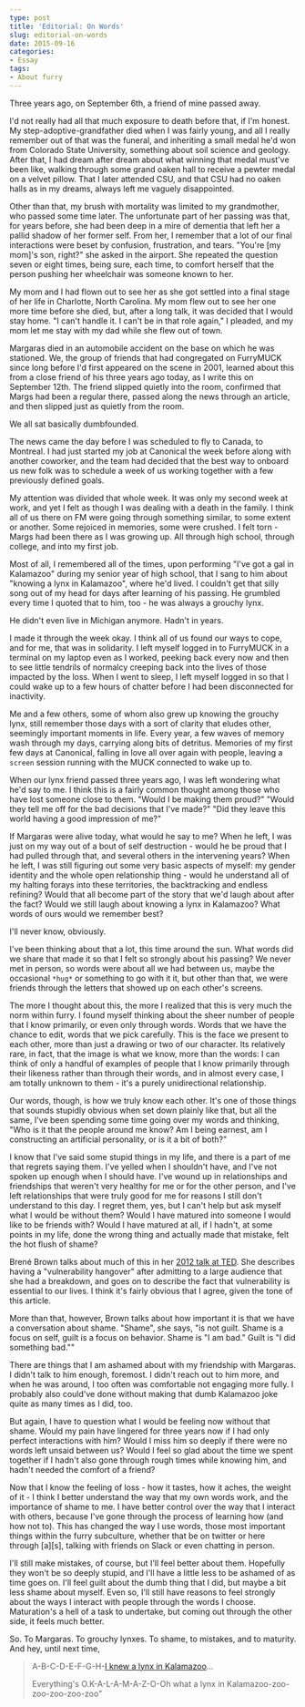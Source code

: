 ```yaml
---
type: post
title: 'Editorial: On Words'
slug: editorial-on-words
date: 2015-09-16
categories:
- Essay
tags:
- About furry
---
```


Three years ago, on September 6th, a friend of mine passed away.

I'd not really had all that much exposure to death before that, if I'm honest.  My step-adoptive-grandfather died when I was fairly young, and all I really remember out of that was the funeral, and inheriting a small medal he'd won from Colorado State University, something about soil science and geology.  After that, I had dream after dream about what winning that medal must've been like, walking through some grand oaken hall to receive a pewter medal on a velvet pillow.  That I later attended CSU, and that CSU had no oaken halls as in my dreams, always left me vaguely disappointed.

Other than that, my brush with mortality was limited to my grandmother, who passed some time later.  The unfortunate part of her passing was that, for years before, she had been deep in a mire of dementia that left her a pallid shadow of her former self.  From her, I remember that a lot of our final interactions were beset by confusion, frustration, and tears.  "You're [my mom]'s son, right?" she asked in the airport.  She repeated the question seven or eight times, being sure, each time, to comfort herself that the person pushing her wheelchair was someone known to her.

My mom and I had flown out to see her as she got settled into a final stage of her life in Charlotte, North Carolina.  My mom flew out to see her one more time before she died, but, after a long talk, it was decided that I would stay home.  "I can't handle it.  I can't be in that role again," I pleaded, and my mom let me stay with my dad while she flew out of town.<!--more-->

Margaras died in an automobile accident on the base on which he was stationed.  We, the group of friends that had congregated on FurryMUCK since long before I'd first appeared on the scene in 2001, learned about this from a close friend of his three years ago today, as I write this on September 12th.  The friend slipped quietly into the room, confirmed that Margs had been a regular there, passed along the news through an article, and then slipped just as quietly from the room.

We all sat basically dumbfounded.

The news came the day before I was scheduled to fly to Canada, to Montreal.  I had just started my job at Canonical the week before along with another coworker, and the team had decided that the best way to onboard us new folk was to schedule a week of us working together with a few previously defined goals.

My attention was divided that whole week.  It was only my second week at work, and yet I felt as though I was dealing with a death in the family.  I think all of us there on FM were going through something similar, to some extent or another.  Some rejoiced in memories, some were crushed.  I felt torn - Margs had been there as I was growing up.  All through high school, through college, and into my first job.

Most of all, I remembered all of the times, upon performing "I've got a gal in Kalamazoo" during my senior year of high school, that I sang to him about "knowing a lynx in Kalamazoo", where he'd lived.  I couldn't get that silly song out of my head for days after learning of his passing.  He grumbled every time I quoted that to him, too - he was always a grouchy lynx.

He didn't even live in Michigan anymore.  Hadn't in years.

I made it through the week okay.  I think all of us found our ways to cope, and for me, that was in solidarity.  I left myself logged in to FurryMUCK in a terminal on my laptop even as I worked, peeking back every now and then to see little tendrils of normalcy creeping back into the lives of those impacted by the loss.  When I went to sleep, I left myself logged in so that I could wake up to a few hours of chatter before I had been disconnected for inactivity.

Me and a few others, some of whom also grew up knowing the grouchy lynx, still remember those days with a sort of clarity that eludes other, seemingly important moments in life.  Every year, a few waves of memory wash through my days, carrying along bits of detritus.  Memories of my first few days at Canonical, falling in love all over again with people, leaving a `screen` session running with the MUCK connected to wake up to.

When our lynx friend passed three years ago, I was left wondering what he'd say to me.  I think this is a fairly common thought among those who have lost someone close to them.  "Would I be making them proud?"  "Would they tell me off for the bad decisions that I've made?"  "Did they leave this world having a good impression of me?"

If Margaras were alive today, what would he say to me?  When he left, I was just on my way out of a bout of self destruction - would he be proud that I had pulled through that, and several others in the intervening years?  When he left, I was still figuring out some very basic aspects of myself: my gender identity and the whole open relationship thing - would he understand all of my halting forays into these territories, the backtracking and endless refining?  Would that all become part of the story that we'd laugh about after the fact?  Would we still laugh about knowing a lynx in Kalamazoo?  What words of ours would we remember best?

I'll never know, obviously.

I've been thinking about that a lot, this time around the sun.  What words did we share that made it so that I felt so strongly about his passing?  We never met in person, so words were about all we had between us, maybe the occasional `*hug*` or something to go with it it, but other than that, we were friends through the letters that showed up on each other's screens.

The more I thought about this, the more I realized that this is very much the norm within furry.  I found myself thinking about the sheer number of people that I know primarily, or even only through words.  Words that we have the chance to edit, words that we pick carefully.  This is the face we present to each other, more than just a drawing or two of our character.  Its relatively rare, in fact, that the image is what we know, more than the words: I can think of only a handful of examples of people that I know primarily through their likeness rather than through their words, and in almost every case, I  am totally unknown to them - it's a purely unidirectional relationship.

Our words, though, is how we truly know each other.  It's one of those things that sounds stupidly obvious when set down plainly like that, but all the same, I've been spending some time going over my words and thinking, "Who is it that the people around me know?  Am I being earnest, am I constructing an artificial personality, or is it a bit of both?"

I know that I've said some stupid things in my life, and there is a part of me that regrets saying them.  I've yelled when I shouldn't have, and I've not spoken up enough when I should have.  I've wound up in relationships and friendships that weren't very healthy for me or for the other person, and I've left relationships that were truly good for me for reasons I still don't understand to this day.  I regret them, yes, but I can't help but ask myself what I would be without them?  Would I have matured into someone I would like to be friends with?  Would I have matured at all, if I hadn't, at some points in my life, done the wrong thing and actually made that mistake, felt the hot flush of shame?

Brené Brown talks about much of this in her [2012 talk at TED](http://www.ted.com/talks/brene_brown_listening_to_shame?language=en).  She describes having a "vulnerability hangover" after admitting to a large audience that she had a breakdown, and goes on to describe the fact that vulnerability is essential to our lives.  I think it's fairly obvious that I agree, given the tone of this article.

More than that, however, Brown talks about how important it is that we have a conversation about shame.  "Shame", she says, "is not guilt.  Shame is a focus on self, guilt is a focus on behavior. Shame is "I am bad." Guilt is "I did something bad.""

There are things that I am ashamed about with my friendship with Margaras.  I didn't talk to him enough, foremost.  I didn't reach out to him more, and when he was around, I too often was comfortable not engaging more fully.  I probably also could've done without making that dumb Kalamazoo joke quite as many times as I did, too.

But again, I have to question what I would be feeling now without that shame.  Would my pain have lingered for three years now if I had only perfect interactions with him?  Would I miss him so deeply if there were no words left unsaid between us?  Would I feel so glad about the time we spent together if I hadn't also gone through rough times while knowing him, and hadn't needed the comfort of a friend?

Now that I know the feeling of loss - how it tastes, how it aches, the weight of it - I think I better understand the way that my own words work, and the importance of shame to me.  I have better control over the way that I interact with others, because I've gone through the process of learning how (and how not to).  This has changed the way I use words, those most important things within the furry subculture, whether that be on twitter or here through \[a\]\[s\], talking with friends on Slack or even chatting in person.

I'll still make mistakes, of course, but I'll feel better about them.  Hopefully they won't be so deeply stupid, and I'll have a little less to be ashamed of as time goes on.  I'll feel guilt about the dumb thing that I did, but maybe a bit less shame about myself.  Even so, I'll still have reasons to feel strongly about the ways I interact with people through the words I choose.  Maturation's a hell of a task to undertake, but coming out through the other side, it feels much better.

So.  To Margaras.  To grouchy lynxes.  To shame, to mistakes, and to maturity.  And hey, until next time,

> A-B-C-D-E-F-G-H-[I knew a lynx in Kalamazoo](https://www.youtube.com/watch?v=WQQfK8Bqkw0)...
>
> Everything's O.K-A-L-A-M-A-Z-O-Oh what a lynx in Kalamazoo-zoo-zoo-zoo-zoo-zoo"
